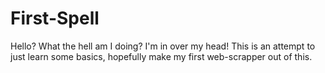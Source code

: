 # First-Spell
Hello? What the hell am I doing? I'm in over my head!
This is an attempt to just learn some basics, hopefully make my first web-scrapper out of this.
